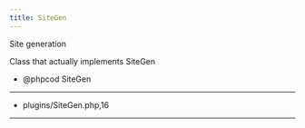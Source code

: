 ```yaml
---
title: SiteGen
---
```

Site generation

Class that actually implements SiteGen

- @phpcod SiteGen
 

***
* plugins/SiteGen.php,16
***

